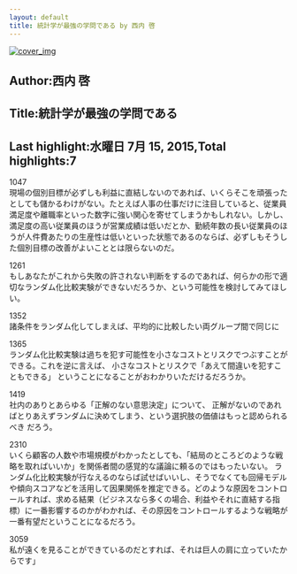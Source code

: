 ```yaml
---
layout: default
title: 統計学が最強の学問である by 西内 啓
---
```


[![cover_img](http://images-jp.amazon.com/images/P/B00B42SXH0.09.MZZZZZZZ.jpg)](https://www.amazon.co.jp/dp/B00B42SXH0)  
## Author:西内 啓  
## Title:統計学が最強の学問である  
## Last highlight:水曜日 7月 15, 2015,Total highlights:7  
  
1047  
現場の個別目標が必ずしも利益に直結しないのであれば、いくらそこを頑張ったとしても儲かるわけがない。たとえば人事の仕事だけに注目していると、従業員満足度や離職率といった数字に強い関心を寄せてしまうかもしれない。しかし、満足度の高い従業員のほうが営業成績は低いだとか、勤続年数の長い従業員のほうが人件費あたりの生産性は低いといった状態であるのならば、必ずしもそうした個別目標の改善がよいこととは限らないのだ。  
  
1261  
もしあなたがこれから失敗の許されない判断をするのであれば、何らかの形で適切なランダム化比較実験ができないだろうか、という可能性を検討してみてほしい。  
  
1352  
諸条件をランダム化してしまえば、平均的に比較したい両グループ間で同じに  
  
1365  
ランダム化比較実験は過ちを犯す可能性を小さなコストとリスクでつぶすことができる。これを逆に言えば、 小さなコストとリスクで「あえて間違いを犯すこともできる」 ということになることがおわかりいただけるだろうか。  
  
1419  
社内のありとあらゆる「正解のない意思決定」について、 正解がないのであればとりあえずランダムに決めてしまう、という選択肢の価値はもっと認められるべき だろう。  
  
2310  
いくら顧客の人数や市場規模がわかったとしても、「結局のところどのような戦略を取ればいいか」を関係者間の感覚的な議論に頼るのではもったいない。 ランダム化比較実験が行なえるのならば試せばいいし、そうでなくても回帰モデルや傾向スコアなどを活用して因果関係を推定できる。どのような原因をコントロールすれば、求める結果（ビジネスなら多くの場合、利益やそれに直結する指標）に一番影響するのかがわかれば、その原因をコントロールするような戦略が一番有望だということになるだろう。  
  
3059  
私が遠くを見ることができているのだとすれば、それは巨人の肩に立っていたからです」  